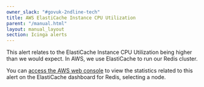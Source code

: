 ```yaml
---
owner_slack: "#govuk-2ndline-tech"
title: AWS ElastiCache Instance CPU Utilization
parent: "/manual.html"
layout: manual_layout
section: Icinga alerts
---
```


This alert relates to the ElastiCache Instance CPU Utilization being higher than we would expect. In AWS, we use ElastiCache to run our Redis cluster.

You can [access the AWS web console][] to view the statistics related to this alert on the ElastiCache dashboard for Redis, selecting a node.

[access the AWS web console]: https://eu-west-1.console.aws.amazon.com/elasticache/home?region=eu-west-1
